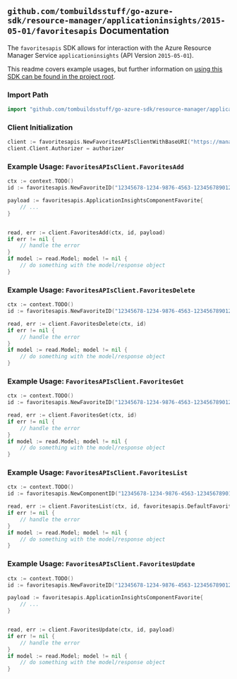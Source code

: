 
## `github.com/tombuildsstuff/go-azure-sdk/resource-manager/applicationinsights/2015-05-01/favoritesapis` Documentation

The `favoritesapis` SDK allows for interaction with the Azure Resource Manager Service `applicationinsights` (API Version `2015-05-01`).

This readme covers example usages, but further information on [using this SDK can be found in the project root](https://github.com/tombuildsstuff/go-azure-sdk/tree/main/docs).

### Import Path

```go
import "github.com/tombuildsstuff/go-azure-sdk/resource-manager/applicationinsights/2015-05-01/favoritesapis"
```


### Client Initialization

```go
client := favoritesapis.NewFavoritesAPIsClientWithBaseURI("https://management.azure.com")
client.Client.Authorizer = authorizer
```


### Example Usage: `FavoritesAPIsClient.FavoritesAdd`

```go
ctx := context.TODO()
id := favoritesapis.NewFavoriteID("12345678-1234-9876-4563-123456789012", "example-resource-group", "componentValue", "favoriteIdValue")

payload := favoritesapis.ApplicationInsightsComponentFavorite{
	// ...
}


read, err := client.FavoritesAdd(ctx, id, payload)
if err != nil {
	// handle the error
}
if model := read.Model; model != nil {
	// do something with the model/response object
}
```


### Example Usage: `FavoritesAPIsClient.FavoritesDelete`

```go
ctx := context.TODO()
id := favoritesapis.NewFavoriteID("12345678-1234-9876-4563-123456789012", "example-resource-group", "componentValue", "favoriteIdValue")

read, err := client.FavoritesDelete(ctx, id)
if err != nil {
	// handle the error
}
if model := read.Model; model != nil {
	// do something with the model/response object
}
```


### Example Usage: `FavoritesAPIsClient.FavoritesGet`

```go
ctx := context.TODO()
id := favoritesapis.NewFavoriteID("12345678-1234-9876-4563-123456789012", "example-resource-group", "componentValue", "favoriteIdValue")

read, err := client.FavoritesGet(ctx, id)
if err != nil {
	// handle the error
}
if model := read.Model; model != nil {
	// do something with the model/response object
}
```


### Example Usage: `FavoritesAPIsClient.FavoritesList`

```go
ctx := context.TODO()
id := favoritesapis.NewComponentID("12345678-1234-9876-4563-123456789012", "example-resource-group", "componentValue")

read, err := client.FavoritesList(ctx, id, favoritesapis.DefaultFavoritesListOperationOptions())
if err != nil {
	// handle the error
}
if model := read.Model; model != nil {
	// do something with the model/response object
}
```


### Example Usage: `FavoritesAPIsClient.FavoritesUpdate`

```go
ctx := context.TODO()
id := favoritesapis.NewFavoriteID("12345678-1234-9876-4563-123456789012", "example-resource-group", "componentValue", "favoriteIdValue")

payload := favoritesapis.ApplicationInsightsComponentFavorite{
	// ...
}


read, err := client.FavoritesUpdate(ctx, id, payload)
if err != nil {
	// handle the error
}
if model := read.Model; model != nil {
	// do something with the model/response object
}
```
